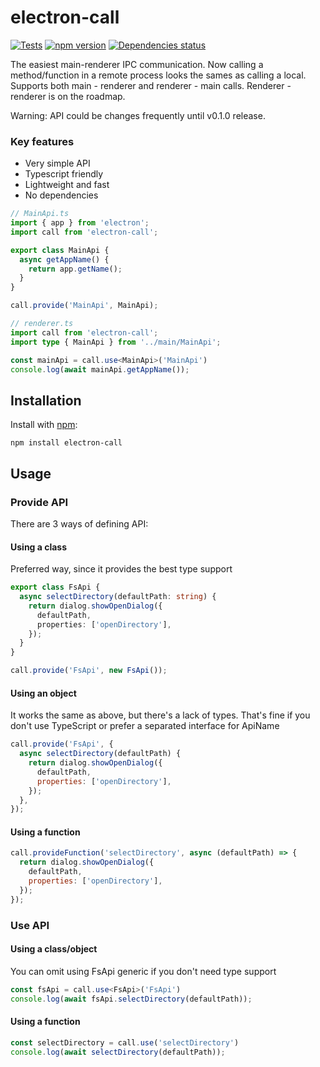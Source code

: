 # electron-call
[![Tests](https://github.com/megahertz/electron-call/workflows/Tests/badge.svg)](https://github.com/megahertz/electron-call/actions?query=workflow%3ATests)
[![npm version](https://img.shields.io/npm/v/electron-call?color=brightgreen)](https://www.npmjs.com/package/electron-call)
[![Dependencies status](https://img.shields.io/david/megahertz/electron-call)](https://david-dm.org/megahertz/electron-call)

The easiest main-renderer IPC communication. Now calling a method/function in a
remote process looks the sames as calling a local. Supports both main - renderer
and renderer - main calls. Renderer - renderer is on the roadmap.

Warning: API could be changes frequently until v0.1.0 release.

### Key features

 - Very simple API
 - Typescript friendly
 - Lightweight and fast
 - No dependencies

```typescript
// MainApi.ts
import { app } from 'electron';
import call from 'electron-call';

export class MainApi {
  async getAppName() {
    return app.getName();
  }
}

call.provide('MainApi', MainApi);
```

```typescript
// renderer.ts
import call from 'electron-call';
import type { MainApi } from '../main/MainApi';

const mainApi = call.use<MainApi>('MainApi')
console.log(await mainApi.getAppName());
```

## Installation

Install with [npm](https://npmjs.org/package/electron-call):

    npm install electron-call

## Usage

### Provide API

There are 3 ways of defining API:

#### Using a class

Preferred way, since it provides the best type support

```typescript
export class FsApi {
  async selectDirectory(defaultPath: string) {
    return dialog.showOpenDialog({
      defaultPath,
      properties: ['openDirectory'],
    });
  }
}

call.provide('FsApi', new FsApi());
```

#### Using an object

It works the same as above, but there's a lack of types. That's fine if you
don't use TypeScript or prefer a separated interface for ApiName

```js
call.provide('FsApi', {
  async selectDirectory(defaultPath) {
    return dialog.showOpenDialog({
      defaultPath,
      properties: ['openDirectory'],
    });
  },
});
```

#### Using a function

```js
call.provideFunction('selectDirectory', async (defaultPath) => {
  return dialog.showOpenDialog({
    defaultPath,
    properties: ['openDirectory'],
  });
});
```

### Use API

#### Using a class/object

You can omit using FsApi generic if you don't need type support

```typescript
const fsApi = call.use<FsApi>('FsApi')
console.log(await fsApi.selectDirectory(defaultPath));
```

#### Using a function

```js
const selectDirectory = call.use('selectDirectory')
console.log(await selectDirectory(defaultPath));
```
